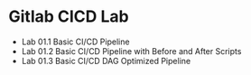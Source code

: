 # Gitlab CICD Lab


* Lab 01.1 Basic CI/CD Pipeline
* Lab 01.2 Basic CI/CD Pipeline with Before and After Scripts
* Lab 01.3 Basic CI/CD DAG Optimized Pipeline 
